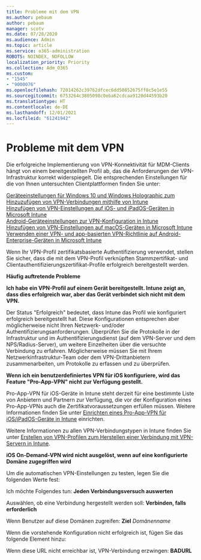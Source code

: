 ```yaml
---
title: Probleme mit dem VPN
ms.author: pebaum
author: pebaum
manager: scotv
ms.date: 07/28/2020
ms.audience: Admin
ms.topic: article
ms.service: o365-administration
ROBOTS: NOINDEX, NOFOLLOW
localization_priority: Priority
ms.collection: Adm_O365
ms.custom:
- "1545"
- "9000076"
ms.openlocfilehash: 72014262c39762dfcec6dd50852675ff8c5e1e55
ms.sourcegitcommit: 6753264c3805098c0eba62cdcaa9120d44593b20
ms.translationtype: HT
ms.contentlocale: de-DE
ms.lasthandoff: 12/01/2021
ms.locfileid: "61241942"
---
```

# <a name="vpn-related-issues"></a>Probleme mit dem VPN

Die erfolgreiche Implementierung von VPN-Konnektivität für MDM-Clients hängt von einem bereitgestellten Profil ab, das die Anforderungen der VPN-Infrastruktur korrekt widerspiegelt. Die entsprechenden Einstellungen für die von Ihnen untersuchten Clientplattformen finden Sie unter: 

[Geräteeinstellungen für Windows 10 und Windows Holographic zum Hinzuzufügen von VPN-Verbindungen mithilfe von Intune](https://docs.microsoft.com/intune/vpn-settings-windows-10)  
[Hinzufügen von VPN-Einstellungen auf iOS- und iPadOS-Geräten in Microsoft Intune](https://docs.microsoft.com/intune/vpn-settings-ios)  
[Android-Geräteeinstellungen zur VPN-Konfiguration in Intune](https://docs.microsoft.com/intune/vpn-settings-android)  
[Hinzufügen von VPN-Einstellungen auf macOS-Geräten in Microsoft Intune](https://docs.microsoft.com/mem/intune/configuration/vpn-settings-macos)
[Verwenden einer VPN- und app-basierten VPN-Richtlinie auf Android-Enterprise-Geräten in Microsoft Intune](https://docs.microsoft.com/mem/intune/apps/app-configuration-vpn-ae)

Wenn Ihr VPN-Profil zertifikatsbasierte Authentifizierung verwendet, stellen Sie sicher, dass die mit dem VPN-Profil verknüpften Stammzertifikat- und Clientauthentifizierungszertifikat-Profile erfolgreich bereitgestellt werden.

**Häufig auftretende Probleme**

**Ich habe ein VPN-Profil auf einem Gerät bereitgestellt. Intune zeigt an, dass dies erfolgreich war, aber das Gerät verbindet sich nicht mit dem VPN.**

Der Status "Erfolgreich" bedeutet, dass Intune das Profil wie konfiguriert erfolgreich bereitgestellt hat. Diese Konfigurationen entsprechen aber möglicherweise nicht Ihren Netzwerk- und/oder Authentifizierungsanforderungen. Überprüfen Sie die Protokolle in der Infrastruktur und im Authentifizierungsdienst (auf dem VPN-Server und dem NPS/Radius-Server), um weitere Einzelheiten über die versuchte Verbindung zu erfahren. Möglicherweise müssen Sie mit Ihrem Netzwerkinfrastruktur-Team oder dem VPN-Drittanbietern zusammenarbeiten, um Protokolle zu erfassen und zu überprüfen.

**Wenn ich ein benutzerdefiniertes VPN für iOS konfiguriere, wird das Feature "Pro-App-VPN" nicht zur Verfügung gestellt.**

Pro-App-VPN für iOS-Geräte in Intune steht derzeit für eine bestimmte Liste von Anbietern und Partnern zur Verfügung, die vor der Konfiguration eines Pro-App-VPNs auch die Zertifikatvoraussetzungen erfüllen müssen. Weitere Informationen finden Sie unter [Einrichten eines Pro-App-VPN für iOS/iPadOS-Geräte in Intune](https://docs.microsoft.com/intune/vpn-setting-configure-per-app) einrichten.

Weitere Informationen zu allen VPN-Verbindungstypen in Intune finden Sie unter [Erstellen von VPN-Profilen zum Herstellen einer Verbindung mit VPN-Servern in Intune](https://docs.microsoft.com/intune/vpn-settings-configure).  

**iOS On-Demand-VPN wird nicht ausgelöst, wenn auf eine konfigurierte Domäne zugegriffen wird**

Um die automatischen VPN-Einstellungen zu testen, legen Sie die folgenden Werte fest:

Ich möchte Folgendes tun: **Jeden Verbindungsversuch auswerten**

Auswählen, ob eine Verbindung hergestellt werden soll: **Verbinden, falls erforderlich**

Wenn Benutzer auf diese Domänen zugreifen: **Ziel** *Domänenname*

Wenn die vorstehende Konfiguration nicht erfolgreich ist, fügen Sie das folgende Element hinzu:

Wenn diese URL nicht erreichbar ist, VPN-Verbindung erzwingen: **BADURL**

